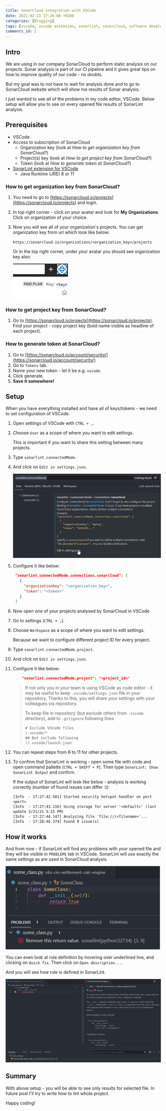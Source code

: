 ```yaml
---
title: SonarCloud integration with VSCode
date: 2021-02-21 17:26:08 +0100
categories: [Blogging]
tags: [vscode, vscode extension, sonarlint, sonarcloud, software development, programming]
comments_id: 2
---
```


## Intro

We are using in our company SonarCloud to perform static analysis on our projects.
Sonar analysis is part of our CI pipeline and it gives great tips on how to improve quality of our code - no doubts.

But my goal was to not have to wait for analysis done and to go to SonarCloud website which will show me results of Sonar analysis.

I just wanted to see all of the problems in my code editor, VSCode.
Below setup will allow you to see on every opened file results of SonarLint analysis.

## Prerequisites

- VSCode
- Access to subscription of SonarCloud
  - Organization key (look at *How to get organization key from SonarCloud?*)
  - Project(s) key (look at *How to get project key from SonarCloud?*)
  - Token (look at *How to generate token at SonarCloud?*)
- [SonarLint extension for VSCode](https://marketplace.visualstudio.com/items?itemName=SonarSource.sonarlint-vscode)
  - Java Runtime (JRE) 8 or 11

### How to get organization key from SonarCloud?

1. You need to go to [https://sonarcloud.io/projects](https://sonarcloud.io/projects) and login.
2. In top right corner - click on your avatar and look for **My Organizations**. Click on organization of your choice.
3. Now you will see all of your organization's projects. You can get organization key from url which look like below:

   `https://sonarcloud.io/organizations/<organization_key>/projects`

   Or in the top right corner, under your avatar you should see organization key also:

   ![Screenshot with organization key](/assets/img/sonarlint/organization_key.png)

### How to get project key from SonarCloud?

1. Go to [https://sonarcloud.io/projects](https://sonarcloud.io/projects).
Find your project - copy project key (bold name visible as headline of each project).

### How to generate token at SonarCloud?

1. Go to [https://sonarcloud.io/account/security/](https://sonarcloud.io/account/security/)
2. Go to `Tokens` tab.
3. Name your new token - let it be e.g. `vscode`.
4. Click generate.
5. **Save it somewhere!**

## Setup

When you have everything installed and have all of keys/tokens - we need to set configuration of VSCode.

1. Open settings of VSCode with `CTRL + ,`.
2. Choose `User` as a scope of where you want to edit settings.

   This is important if you want to share this setting between many projects.

3. Type `sonarlint.connectedMode`.
4. And click on `Edit in settings.json`.

   ![Screenshot with connectedMode setting](/assets/img/sonarlint/setting-connectedmode.png)

5. Configure it like below:

   ```json
    "sonarlint.connectedMode.connections.sonarcloud": [
      {
        "organizationKey": "<organization_key>",
        "token": "<token>"
      }
    ]
   ```

6. Now open one of your projects analysed by SonarCloud in VSCode
7. Go to settings (`CTRL + ,`).
8. Choose `Workspace` as a scope of where you want to edit settings.

   Because we want to configure different project ID for every project.

9. Type `sonarlint.connectedMode.project`.
10. And click on `Edit in settings.json`.
11. Configure it like below:

    ```json
        "sonarlint.connectedMode.project": "<project_id>"
    ```

    > If not only you in your team is using VSCode as code editor - it may be useful to keep `.vscode/settings.json` file in your repository. Thanks to this, you will share your settings with your colleagues via repository.
    >
    > To keep file in repository (but exclude others from `.vscode` directory), add to `.gitignore` following lines
    >
    > ```none
    > # Exclude VSCode files
    > /.vscode/*
    > ## But include following
    > !/.vscode/launch.json
    > ```

12. You can repeat steps from 6 to 11 for other projects.
13. To confirm that SonarLint is working - open some file with code and open command pallette
    (`CTRL + SHIFT + P`). Then type `SonarLint: Show SonarLint Output` and confirm.

    If the output of SonarLint will look like below - analysis is working correctly (number of found issues can differ :)):

    ```log
    [Info  - 17:27:42.581] Started security hotspot handler on port <port>
    [Info  - 17:27:43.116] Using storage for server '<default>' (last update 2/21/21 5:25 PM)
    [Info  - 17:27:44.147] Analyzing file 'file:///<filename>'...
    [Info  - 17:28:46.374] Found 0 issue(s)
    ```

## How it works

And from now - if SonarLint will find any problems with your opened file and they
will be visible in `PROBLEMS` tab in VSCode.
SonarLint will use exactly the same settings as are used in SonarCloud analysis.

![Lint example](/assets/img/sonarlint/lint-example.png)

You can even look at rule definition by hovering over underlined line, and clicking on `Quick fix`. Then click on `Open description...`.

And you will see how rule is defined in SonarLint.

![Description of rule](/assets/img/sonarlint/full-rule-explanation.png)

## Summary

With above setup - you will be able to see only results for selected file.
In future post I'll try to write how to lint whole project.

Happy coding!
